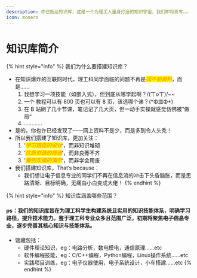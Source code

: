 ```yaml
---
description: 你已抵达知识库，这是一个为理工人量身打造的知识宇宙，我们即将发车……
icon: monero
---
```


# 知识库简介

{% hint style="info" %}
我们为什么要搭建知识库？

* 在知识爆炸的互联网时代，理工科同学面临的问题不再&#x662F;_<mark style="color:orange;">**找不到资料**</mark>_，而是……
  1. 我想学习一项技能（如嵌入式），但到底从哪学起啊？/(ㄒoㄒ)/\~\~
  2. 一个 教程可以有 800 页也可以有 8 页，该选哪个诶？(\*Φ皿Φ\*)
  3. 在 B 站刷了几十节课，笔记记了几大页，但一动手实操就感觉仿佛被”做局“
  4. …………
* 是的，你也许已经发现了——网上资料不是少，而是多到令人头秃！
* 所以我们搭建了知识库，更加关注：
  1. ’_<mark style="color:orange;">**学习路径的设计**</mark>_‘，而非知识堆砌
  2. ‘_<mark style="color:orange;">**优质资源的筛选**</mark>_’，而非良莠不齐
  3. ’_<mark style="color:orange;">**案例实操的演示**</mark>_‘，而非学会用废
* 我们搭建知识库，That’s because：
  * 我们想让电子信息专业的同学们不再在信息流的冲击下头昏脑胀，而是思路清晰、目标明确，无痛由小白变成大佬！
{% endhint %}

{% hint style="info" %}
知识库涵盖哪些范围？

#### ps：我们的知识库旨在为理工科学生构建系统且实用的知识技能体系，明确学习路径，提升技术能力。鉴于理工科专业众多且范围广泛，初期将聚焦~~电子信息专业~~，逐步完善其核心知识与技能体系。

* 馆藏包括：
  * 硬件理论知识，eg：电路分析，数电模电，通信原理……etc
  * 软件编程技能，eg：C/C++编程，Python编程，Linux操作系统……etc
  * 实践项目训练，eg：电子仪器使用，电子系统设计，小车搭建……etc
{% endhint %}
